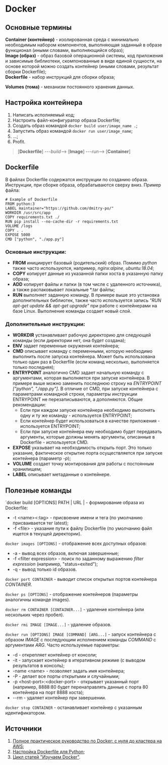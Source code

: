 # Docker
## Основные термины
**Container (контейнер)** - изолированная среда с минимально необходимым набором компонентов, выполняющая заданный в образе функционал (иными словами, выполняющийся образ);  
**Image (образ)** - образ базовой операционной системы, код приложения и зависимые библиотеки, скомпонованные в виде единой сущности, на основе которой можно создать контейнер (иными словами, результат сборки Dockerfile);  
**Dockerfile** - набор инструкций для сборки образа;  

**Volumes (тома)** - механизм постоянного хранения данных.

## Настройка контейнера
1. Написать исполняемый код;
2. Настроить файл-конфигуратор образа Dockerfile;
3. Создать образ командой `docker build user/image_name .`;
4. Запустить образ командой `docker run user/image_name`;
5. ...;
6. Profit.
> [**Dockerfile**] ---*build*--> [**Image**] ---*run*--> [**Container**]

## Dockerfile
В файлах Dockerfile содержатся инструкции по созданию образа. Инструкции, при сборке образа, обрабатываются сверху вниз. Пример файла:
``` docker
# Example of Dockerfile
FROM python:3
LABEL maintainer="https://github.com/dmitry-po/"
WORKDIR /usr/src/app
COPY requirements.txt ./
RUN pip install --no-cache-dir -r requirements.txt
VOLUME /logs
COPY . .
EXPOSE 5000
CMD ["python", "./app.py"]
```
### Основные инструкции:
* **FROM** инициирует базовый (родительский) образ. Помимо *python* также часто используются, например, *nginx:alpine*, *ubuntu:18.04*;
* **COPY** копирует данные из указанной папки хоста в указанную папку образа;
* **ADD** копирует файлы и папки (в том числе с удаленного источника), а также распаковывает локальные *.tar файлы;
* **RUN** выполняет заданную команду. В примере выше это установка дополнительных библиотек, также часто используется запись *"RUN apt-get update && apt-get upgrade"* при работе с контейнерами на базе Linux. Выполнение команды создает новый слой.

### Дополнительные инструкции:
* **WORKDIR** устанавливает рабочую директорию для следующей команды (если директории нет, она будет создана);
* **ENV** задает переменные окружения контейнера;
* **CMD** описывает команду с переменными, которую необходимо выполнить после запуска контейнера. Может быть использована только один раз в Dockerfile (если команд несколько, выполняется только последняя);
* **ENTRYPOINT** аналогично CMD задает начальную команду с аргументами, которая выполняется при запуске контейнера. В примере выше можно заменить последнюю строку на *ENTRYPOINT ["python", "./app.py"]*. В отличие от CMD, при запуске контейнера с параметрами командной строки, параметры инструкции ENTRYPOINT не перезаписываются, а дополняются. Общие рекомендации:
  * Если при каждом запуске контейнера необходимо выполнять одну и ту же команду - используется ENTRYPOINT;
  * Если контейнер будет использоваться в качестве приложения - используется ENTRYPOINT;
  * Если при запуске контейнера ему необходимо будет передавать аргументы, которые должны менять аргументы, описанные в Dockerfile - используется CMD.
* **EXPOSE** указывает на необходимость открыть порт. Это только указание, фактическое открытие порта осуществляется при запуске контейнера (параметр *-p*);
* **VOLUME** создает точку монтирования для работы с постоянным хранилищем;
* **LABEL** описывает метаданные о контейнере.

## Полезные команды
`docker build [OPTIONS] PATH | URL | - формирование образа из Dockerfile:
* -t \<name>\<:tag> - присвоение имени и тега (по умолчанию присваивается тег latest);
* -f \<file> - указание пути к файлу Dockerfile (по умолчанию файл ищется в текущей директории).

`docker images [OPTIONS]` - отображение всех доступных образов:
 * -a - вывод всех образов, включая завершенные;
 * -f \<filter expression> - поиск по заданному выражению *filter expression* (например, "status=exited");
 * -q - вывод только id образов.

`docker port CONTAINER` - выводит список открытых портов контейнера *CONTAINER*.

`docker ps [OPTIONS]` - отображение контейнеров (параметры аналогичны команде images).

`docker rm CONTAINER [CONTAINER...]` - удаление контейнера (или нескольких через пробел).

`docker rmi IMAGE [IMAGE...]` - удаление образов.

`docker run [OPTIONS] IMAGE [COMMAND] [ARG...]` - запуск контейнера с образом *IMAGE* с последующим исполнением команды *COMMAND* с аргументами *ARG*. Часто используемые параметры:
 * -d - открепляет контейнер от консоли;
 * -it - запускает контейнер в итеративном режиме (с выводом результатов в консоль);  
 * -name \<name> - позволяет задать имя контейнера;
 * -P - делает все порты открытыми и случайными;
 * -p \<host-port>:\<docker-port> - открывает указанный порт (например, 8888:80 будет перенаправлять данные с порта 80 контейнера на порт 8888 хоста);
 * --rm - удаляет контейнер при завершении.

 `docker stop CONTAINER` - останавливает контейнер c указанным идентификатором.  

## Источники
1. [Полное практическое руководство по Docker: с нуля до кластера на AWS](https://habr.com/ru/post/310460/);
2. [Настройка Dockerfile для Python](https://hub.docker.com/_/python/);
3. [Цикл статей "Изучаем Docker"](https://habr.com/ru/company/ruvds/blog/438796/).